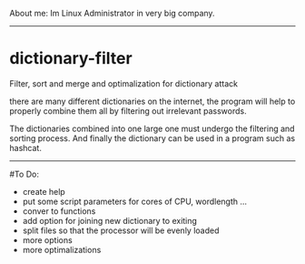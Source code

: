 About me: Im Linux Administrator in very big company. 

----------------------------------------------------

# dictionary-filter
Filter, sort and merge and optimalization for dictionary attack

there are many different dictionaries on the internet,
the program will help to properly combine them all by filtering out irrelevant passwords.

The dictionaries combined into one large one must undergo the filtering and sorting process.
And finally the dictionary can be used in a program such as hashcat.

----------------------------------------------------


#To Do:

- create help
- put some script parameters for cores of CPU, wordlength ...
- conver to functions
- add option for joining new dictionary to exiting
- split files so that the processor will be evenly loaded
- more options
- more optimalizations
